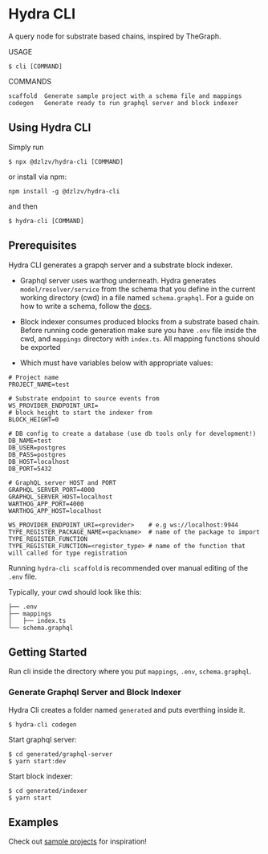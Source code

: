 # Hydra CLI

A query node for substrate based chains, inspired by TheGraph.

USAGE

```
$ cli [COMMAND]
```

COMMANDS

```
scaffold  Generate sample project with a schema file and mappings
codegen   Generate ready to run graphql server and block indexer
```

## Using Hydra CLI

Simply run
```
$ npx @dzlzv/hydra-cli [COMMAND]
```

or install via npm:

```
npm install -g @dzlzv/hydra-cli
```
and then
```
$ hydra-cli [COMMAND]
```

## Prerequisites

Hydra CLI generates a grapqh server and a substrate block indexer.

- Graphql server uses warthog underneath. Hydra generates `model/resolver/service` from the schema that you define in the current working directory (cwd) in a file named `schema.graphql`. For a guide on how to write a schema, follow the [docs](https://app.gitbook.com/@dzhelezov/s/hydra-docs/v/query_node_spec/query-node/docs).
  
- Block indexer consumes produced blocks from a substrate based chain. Before running code generation make sure you have `.env` file inside the cwd, and `mappings` directory with `index.ts`. All mapping functions should be exported
  
- Which must have variables below with appropriate values:

```
# Project name
PROJECT_NAME=test

# Substrate endpoint to source events from
WS_PROVIDER_ENDPOINT_URI=
# block height to start the indexer from
BLOCK_HEIGHT=0

# DB config to create a database (use db tools only for development!)
DB_NAME=test
DB_USER=postgres
DB_PASS=postgres
DB_HOST=localhost
DB_PORT=5432

# GraphQL server HOST and PORT
GRAPHQL_SERVER_PORT=4000
GRAPHQL_SERVER_HOST=localhost
WARTHOG_APP_PORT=4000
WARTHOG_APP_HOST=localhost

WS_PROVIDER_ENDPOINT_URI=<provider>    # e.g ws://localhost:9944
TYPE_REGISTER_PACKAGE_NAME=<packname>  # name of the package to import TYPE_REGISTER_FUNCTION
TYPE_REGISTER_FUNCTION=<register_type> # name of the function that will called for type registration
```

Running `hydra-cli scaffold` is recommended over manual editing of the `.env` file.

Typically, your cwd should look like this:

```
├── .env
├── mappings
│   ├── index.ts
└── schema.graphql
```

## Getting Started

Run cli inside the directory where you put `mappings`, `.env`, `schema.graphql`.

### Generate Graphql Server and Block Indexer

Hydra Cli creates a folder named `generated` and puts everthing inside it.

```
$ hydra-cli codegen
```

Start graphql server:

```
$ cd generated/graphql-server
$ yarn start:dev
```

Start block indexer:

```
$ cd generated/indexer
$ yarn start
```

## Examples

Check out [sample projects](../../examples) for inspiration!
